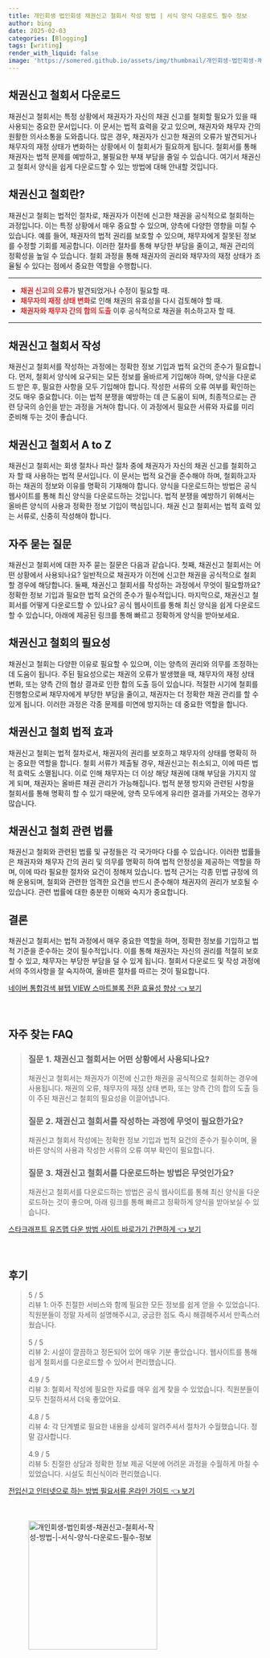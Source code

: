 ```yaml
---
title: 개인회생 법인회생 채권신고 철회서 작성 방법 | 서식 양식 다운로드 필수 정보
author: bing
date: 2025-02-03
categories: [Blogging]
tags: [writing]
render_with_liquid: false
image: 'https://somered.github.io/assets/img/thumbnail/개인회생-법인회생-채권신고-철회서-작성-방법-|-서식-양식-다운로드-필수-정보.webp'
---
```



<h2 id='채권신고_철회서_다운로드'>채권신고 철회서 다운로드</h2>

<p>채권신고 철회서는 특정 상황에서 채권자가 자신의 채권 신고를 철회할 필요가 있을 때 사용되는 중요한 문서입니다. 이 문서는 법적 효력을 갖고 있으며, 채권자와 채무자 간의 원활한 의사소통을 도와줍니다. 많은 경우, 채권자가 신고한 채권의 오류가 발견되거나 채무자의 재정 상태가 변화하는 상황에서 이 철회서가 필요하게 됩니다. 철회서를 통해 채권자는 법적 문제를 예방하고, 불필요한 부채 부담을 줄일 수 있습니다. 여기서 채권신고 철회서 양식을 쉽게 다운로드할 수 있는 방법에 대해 안내할 것입니다.</p>

<h2 id='채권신고_철회_정의'>채권신고 철회란?</h2>

<p>채권신고 철회는 법적인 절차로, 채권자가 이전에 신고한 채권을 공식적으로 철회하는 과정입니다. 이는 특정 상황에서 매우 중요할 수 있으며, 양측에 다양한 영향을 미칠 수 있습니다. 예를 들어, 채권자의 법적 권리를 보호할 수 있으며, 채무자에게 잘못된 정보를 수정할 기회를 제공합니다. 이러한 절차를 통해 부당한 부담을 줄이고, 채권 관리의 정확성을 높일 수 있습니다. 철회 과정을 통해 채권자의 권리와 채무자의 재정 상태가 조율될 수 있다는 점에서 중요한 역할을 수행합니다.</p>

<hr />

<ul>
    <li><b><span style="color: #ee2323;">채권 신고의 오류</span></b>가 발견되었거나 수정이 필요할 때.</li>
    <li><b><span style="color: #ee2323;">채무자의 재정 상태 변화</span></b>로 인해 채권의 유효성을 다시 검토해야 할 때.</li>
    <li><b><span style="color: #ee2323;">채권자와 채무자 간의 합의 도출</span></b> 이후 공식적으로 채권을 취소하고자 할 때.</li>
</ul>

<hr />

<h2 id='채권신고_철회서_작성_절차'>채권신고 철회서 작성</h2>

<p>채권신고 철회서를 작성하는 과정에는 정확한 정보 기입과 법적 요건의 준수가 필요합니다. 먼저, 철회서 양식에 요구되는 모든 정보를 올바르게 기입해야 하며, 양식을 다운로드 받은 후, 필요한 사항을 모두 기입해야 합니다. 작성한 서류의 오류 여부를 확인하는 것도 매우 중요합니다. 이는 법적 분쟁을 예방하는 데 큰 도움이 되며, 최종적으로는 관련 당국의 승인을 받는 과정을 거쳐야 합니다. 이 과정에서 필요한 서류와 자료를 미리 준비해 두는 것이 좋습니다.</p>

<h2 id='채권신고_철회서_모든_정보'>채권신고 철회서 A to Z</h2>

<p>채권신고 철회서는 회생 절차나 파산 절차 중에 채권자가 자신의 채권 신고를 철회하고자 할 때 사용하는 법적 문서입니다. 이 문서는 법적 요건을 준수해야 하며, 철회하고자 하는 채권의 정보와 이유를 명확히 기재해야 합니다. 양식을 다운로드하는 방법은 공식 웹사이트를 통해 최신 양식을 다운로드하는 것입니다. 법적 분쟁을 예방하기 위해서는 올바른 양식의 사용과 정확한 정보 기입이 핵심입니다. 채권 신고 철회서는 법적 효력 있는 서류로, 신중히 작성해야 합니다.</p>

<h2 id='자주_묻는_질문'>자주 묻는 질문</h2>

<p>채권신고 철회서에 대한 자주 묻는 질문은 다음과 같습니다. 첫째, 채권신고 철회서는 어떤 상황에서 사용되나요? 일반적으로 채권자가 이전에 신고한 채권을 공식적으로 철회할 경우에 해당합니다. 둘째, 채권신고 철회서를 작성하는 과정에서 무엇이 필요할까요? 정확한 정보 기입과 필요한 법적 요건의 준수가 필수적입니다. 마지막으로, 채권신고 철회서를 어떻게 다운로드할 수 있나요? 공식 웹사이트를 통해 최신 양식을 쉽게 다운로드할 수 있습니다, 아래에 제공된 링크를 통해 빠르고 정확하게 양식을 받아보세요.</p>

<h2 id='채권신고_철회서의_필요성'>채권신고 철회의 필요성</h2>

<p>채권신고 철회는 다양한 이유로 필요할 수 있으며, 이는 양측의 권리와 의무를 조정하는 데 도움이 됩니다. 주된 필요성으로는 채권의 오류가 발생했을 때, 채무자의 재정 상태 변화, 또는 양측 간의 협상 결과로 인한 합의 도출 등이 있습니다. 적절한 시기에 철회를 진행함으로써 채무자에게 부당한 부담을 줄이고, 채권자는 더 정확한 채권 관리를 할 수 있게 됩니다. 이러한 과정은 각종 문제를 미연에 방지하는 데 중요한 역할을 합니다.</p>

<h2 id='채권신고_철회_법적_효과'>채권신고 철회 법적 효과</h2>

<p>채권신고 철회는 법적 절차로서, 채권자의 권리를 보호하고 채무자의 상태를 명확히 하는 중요한 역할을 합니다. 철회 서류가 제출될 경우, 채권신고는 취소되고, 이에 따른 법적 효력도 소멸됩니다. 이로 인해 채무자는 더 이상 해당 채권에 대해 부담을 가지지 않게 되며, 채권자는 올바른 채권 관리가 가능해집니다. 법적 분쟁 방지와 관련된 사항을 철회서를 통해 명확히 할 수 있기 때문에, 양측 모두에게 유리한 결과를 가져오는 경우가 많습니다.</p>

<h2 id='채권신고_철회_관련_법률'>채권신고 철회 관련 법률</h2>

<p>채권신고 철회와 관련된 법률 및 규정들은 각 국가마다 다를 수 있습니다. 이러한 법률들은 채권자와 채무자 간의 권리 및 의무를 명확히 하여 법적 안정성을 제공하는 역할을 하며, 이에 따라 필요한 절차와 요건이 정해져 있습니다. 법적 근거는 각종 민법 규정에 의해 운용되며, 철회와 관련한 엄격한 요건을 반드시 준수해야 채권자의 권리가 보호될 수 있습니다. 관련 법률에 대한 충분한 이해와 숙지가 중요합니다.</p>

<h2 id='결론'>결론</h2>

<p>채권신고 철회서는 법적 과정에서 매우 중요한 역할을 하며, 정확한 정보를 기입하고 법적 기준을 준수하는 것이 필수적입니다. 이를 통해 채권자는 자신의 권리를 적절히 보호할 수 있고, 채무자는 부당한 부담을 덜 수 있게 됩니다. 철회서 다운로드 및 작성 과정에서의 주의사항을 잘 숙지하여, 올바른 절차를 따르는 것이 필요합니다.</p>


<p><a class="click-button" title="네이버 통합검색 뷰탭 VIEW 스마트블록 전환 효율성 향상" href="https://somered.github.io/posts/%EB%84%A4%EC%9D%B4%EB%B2%84-%ED%86%B5%ED%95%A9%EA%B2%80%EC%83%89-%EB%B7%B0%ED%83%AD-VIEW-%EC%8A%A4%EB%A7%88%ED%8A%B8%EB%B8%94%EB%A1%9D-%EC%A0%84%ED%99%98-%ED%9A%A8%EC%9C%A8%EC%84%B1-%ED%96%A5%EC%83%81/" rel="dofollow">네이버 통합검색 뷰탭 VIEW 스마트블록 전환 효율성 향상 👈 보기</a></p><br>
<h2 id='자주_찾는_FAQ'>자주 찾는 FAQ</h2>
<div itemscope="" itemtype="https://schema.org/FAQPage"> 
<blockquote> 
<div itemscope="" itemprop="mainEntity" itemtype="https://schema.org/Question"> 
<h3 itemprop="name">질문 1. 채권신고 철회서는 어떤 상황에서 사용되나요?</h3> 
<div itemscope="" itemprop="acceptedAnswer" itemtype="https://schema.org/Answer"> 
<span itemprop="text"> 
<p>채권신고 철회서는 채권자가 이전에 신고한 채권을 공식적으로 철회하는 경우에 사용됩니다. 채권의 오류, 채무자의 재정 상태 변화, 또는 양측 간의 합의 도출 등이 주된 채권신고 철회의 필요성을 이끌어냅니다.</p> 
</span> 
</div> 
</div> 

<div itemscope="" itemprop="mainEntity" itemtype="https://schema.org/Question"> 
<h3 itemprop="name">질문 2. 채권신고 철회서를 작성하는 과정에 무엇이 필요한가요?</h3> 
<div itemscope="" itemprop="acceptedAnswer" itemtype="https://schema.org/Answer"> 
<span itemprop="text"> 
<p>채권신고 철회서 작성에는 정확한 정보 기입과 법적 요건의 준수가 필수이며, 올바른 양식의 사용과 작성한 서류의 오류 여부 확인이 필요합니다.</p> 
</span> 
</div> 
</div> 

<div itemscope="" itemprop="mainEntity" itemtype="https://schema.org/Question"> 
<h3 itemprop="name">질문 3. 채권신고 철회서를 다운로드하는 방법은 무엇인가요?</h3> 
<div itemscope="" itemprop="acceptedAnswer" itemtype="https://schema.org/Answer"> 
<span itemprop="text"> 
<p>채권신고 철회서를 다운로드하는 방법은 공식 웹사이트를 통해 최신 양식을 다운로드하는 것이 좋으며, 아래 링크를 통해 빠르고 정확하게 양식을 받아보실 수 있습니다.</p> 
</span> 
</div> 
</div> 

</blockquote> 
</div>
<p><a class="click-button" title="스타크래프트 유즈맵 다운 방법 사이트 바로가기 간편하게" href="https://somered.github.io/posts/%EC%8A%A4%ED%83%80%ED%81%AC%EB%9E%98%ED%94%84%ED%8A%B8-%EC%9C%A0%EC%A6%88%EB%A7%B5-%EB%8B%A4%EC%9A%B4-%EB%B0%A9%EB%B2%95-%EC%82%AC%EC%9D%B4%ED%8A%B8-%EB%B0%94%EB%A1%9C%EA%B0%80%EA%B8%B0-%EA%B0%84%ED%8E%B8%ED%95%98%EA%B2%8C/" rel="dofollow">스타크래프트 유즈맵 다운 방법 사이트 바로가기 간편하게 👈 보기</a></p><br>
<h2 id='후기'>후기</h2>
<div itemscope itemtype="https://schema.org/Product">
  <blockquote>
  <div itemprop="review" itemscope itemtype="https://schema.org/Review">
      <div itemprop="reviewRating" itemscope itemtype="https://schema.org/Rating"> <span itemprop="ratingValue">5</span> / <span itemprop="bestRating">5</span> </div>
      <span itemprop="reviewBody">리뷰 1: 아주 친절한 서비스와 함께 필요한 모든 정보를 쉽게 얻을 수 있었습니다. 직원분들이 정말 자세히 설명해주시고, 궁금한 점도 즉시 해결해주셔서 만족스러웠습니다.</span>
  </div>
  <br>
  <div itemprop="review" itemscope itemtype="https://schema.org/Review">
      <div itemprop="reviewRating" itemscope itemtype="https://schema.org/Rating"> <span itemprop="ratingValue">5</span> / <span itemprop="bestRating">5</span> </div>
      <span itemprop="reviewBody">리뷰 2: 시설이 깔끔하고 정돈되어 있어 매우 기분 좋았습니다. 웹사이트를 통해 쉽게 철회서를 다운로드할 수 있어서 편리했습니다.</span>
  </div>
  <br>
  <div itemprop="review" itemscope itemtype="https://schema.org/Review">
      <div itemprop="reviewRating" itemscope itemtype="https://schema.org/Rating"> <span itemprop="ratingValue">4.9</span> / <span itemprop="bestRating">5</span> </div>
      <span itemprop="reviewBody">리뷰 3: 철회서 작성에 필요한 자료를 매우 쉽게 찾을 수 있었습니다. 직원분들이 모두 친절하셔서 더욱 좋았어요.</span>
  </div>
  <br>
  <div itemprop="review" itemscope itemtype="https://schema.org/Review">
      <div itemprop="reviewRating" itemscope itemtype="https://schema.org/Rating"> <span itemprop="ratingValue">4.8</span> / <span itemprop="bestRating">5</span> </div>
      <span itemprop="reviewBody">리뷰 4: 각 단계별로 필요한 내용을 상세히 알려주셔서 절차가 수월했습니다. 정말 감사합니다.</span>
  </div>
  <br>
  <div itemprop="review" itemscope itemtype="https://schema.org/Review">
      <div itemprop="reviewRating" itemscope itemtype="https://schema.org/Rating"> <span itemprop="ratingValue">4.9</span> / <span itemprop="bestRating">5</span> </div>
      <span itemprop="reviewBody">리뷰 5: 친절한 상담과 정확한 정보 제공 덕분에 어려운 과정을 수월하게 마칠 수 있었습니다. 시설도 최신식이라 편리했습니다.</span>
  </div>
  </blockquote>
</div>
<p><a class="click-button" title="전입신고 인터넷으로 하는 방법 필요서류 온라인 가이드" href="https://somered.github.io/posts/%EC%A0%84%EC%9E%85%EC%8B%A0%EA%B3%A0-%EC%9D%B8%ED%84%B0%EB%84%B7%EC%9C%BC%EB%A1%9C-%ED%95%98%EB%8A%94-%EB%B0%A9%EB%B2%95-%ED%95%84%EC%9A%94%EC%84%9C%EB%A5%98-%EC%98%A8%EB%9D%BC%EC%9D%B8-%EA%B0%80%EC%9D%B4%EB%93%9C/" rel="dofollow">전입신고 인터넷으로 하는 방법 필요서류 온라인 가이드 👈 보기</a></p><br>
<figure class="image"><img src="https://somered.github.io/assets/img/thumbnail/개인회생-법인회생-채권신고-철회서-작성-방법-|-서식-양식-다운로드-필수-정보.webp" alt="개인회생-법인회생-채권신고-철회서-작성-방법-|-서식-양식-다운로드-필수-정보" width="256" height="256"></figure>